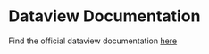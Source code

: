 # Dataview Documentation

Find the official dataview documentation [here](https://blacksmithgu.github.io/obsidian-dataview/)